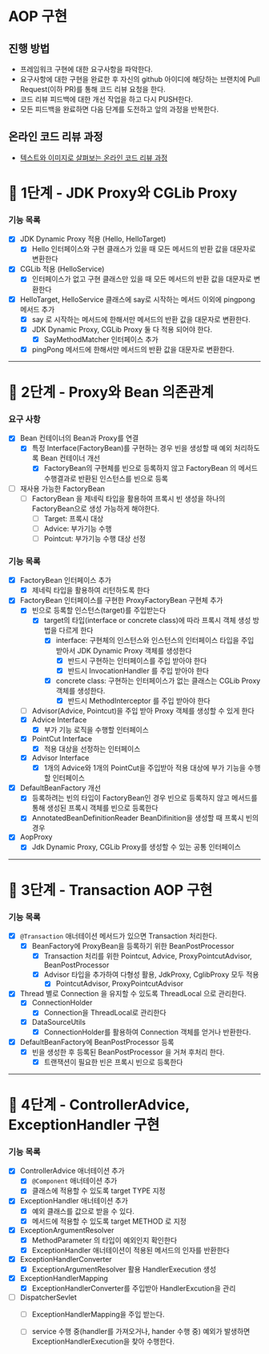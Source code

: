 # AOP 구현
## 진행 방법
* 프레임워크 구현에 대한 요구사항을 파악한다.
* 요구사항에 대한 구현을 완료한 후 자신의 github 아이디에 해당하는 브랜치에 Pull Request(이하 PR)를 통해 코드 리뷰 요청을 한다.
* 코드 리뷰 피드백에 대한 개선 작업을 하고 다시 PUSH한다.
* 모든 피드백을 완료하면 다음 단계를 도전하고 앞의 과정을 반복한다.

## 온라인 코드 리뷰 과정
* [텍스트와 이미지로 살펴보는 온라인 코드 리뷰 과정](https://github.com/next-step/nextstep-docs/tree/master/codereview)

# 🚀 1단계 - JDK Proxy와 CGLib Proxy

### 기능 목록
- [x] JDK Dynamic Proxy 적용 (Hello, HelloTarget)
  - [x] Hello 인터페이스와 구현 클래스가 있을 때 모든 메서드의 반환 값을 대문자로 변환한다
- [x] CGLib 적용 (HelloService)
  - [x] 인터페이스가 없고 구현 클래스만 있을 때 모든 메서드의 반환 값을 대문자로 변환한다
- [x] HelloTarget, HelloService 클래스에 say로 시작하는 메서드 이외에 pingpong 메서드 추가
  - [x] say 로 시작하는 메서드에 한해서만 메서드의 반환 값을 대문자로 변환한다.
  - [x] JDK Dynamic Proxy, CGLib Proxy 둘 다 적용 되어야 한다.
    - [x] SayMethodMatcher 인터페이스 추가
  - [x] pingPong 메서드에 한해서만 메서드의 반환 값을 대문자로 변환한다.

---

# 🚀 2단계 - Proxy와 Bean 의존관계

### 요구 사항
- [x] Bean 컨테이너의 Bean과 Proxy를 연결
  - [x] 특정 Interface(FactoryBean)를 구현하는 경우 빈을 생성할 때 예외 처리하도록 Bean 컨테이너 개선
    - [x] FactoryBean의 구현체를 빈으로 등록하지 않고 FactoryBean 의 메서드 수행결과로 반환된 인스턴스를 빈으로 등록
- [ ] 재사용 가능한 FactoryBean
  - [ ] FactoryBean 을 제네릭 타입을 활용하여 프록시 빈 생성을 하나의 FactoryBean으로 생성 가능하게 해야한다.
    - [ ] Target: 프록시 대상
    - [ ] Advice: 부가기능 수행
    - [ ] Pointcut: 부가기능 수행 대상 선정

### 기능 목록
- [x] FactoryBean 인터페이스 추가
  - [x] 제네릭 타입을 활용하여 리턴하도록 한다
- [x] FactoryBean 인터페이스를 구현한 ProxyFactoryBean 구현체 추가
  - [x] 빈으로 등록할 인스턴스(target)를 주입받는다
    - [x] target의 타입(interface or concrete class)에 따라 프록시 객체 생성 방법을 다르게 한다
      - [x] interface: 구현체의 인스턴스와 인스턴스의 인터페이스 타입을 주입 받아서 JDK Dynamic Proxy 객체를 생성한다
        - [x] 반드시 구현하는 인터페이스를 주입 받아야 한다
        - [x] 반드시 InvocationHandler 를 주입 받아야 한다
      - [x] concrete class: 구현하는 인터페이스가 없는 클래스는 CGLib Proxy 객체를 생성한다.
        - [x] 반드시 MethodInterceptor 를 주입 받아야 한다
  - [ ] Advisor(Advice, Pointcut)을 주입 받아 Proxy 객체를 생성할 수 있게 한다
  - [x] Advice Interface
    - [x] 부가 기능 로직을 수행할 인터페이스
  - [x] PointCut Interface
    - [x] 적용 대상을 선정하는 인터페이스
  - [x] Advisor Interface
    - [x] 1개의 Advice와 1개의 PointCut을 주입받아 적용 대상에 부가 기능을 수행할 인터페이스
- [x] DefaultBeanFactory 개선
  - [x] 등록하려는 빈의 타입이 FactoryBean인 경우 빈으로 등록하지 않고 메서드를 통해 생성된 프록시 객체를 빈으로 등록한다 
  - [x] AnnotatedBeanDefinitionReader BeanDifinition을 생성할 때 프록시 빈의 경우 
- [x] AopProxy
  - [x] Jdk Dynamic Proxy, CGLib Proxy를 생성할 수 있는 공통 인터페이스 

---

# 🚀 3단계 - Transaction AOP 구현

### 기능 목록
- [x] `@Transaction` 애너테이션 메서드가 있으면 Transaction 처리한다.
  - [x] BeanFactory에 ProxyBean을 등록하기 위한 BeanPostProcessor
    - [x] Transaction 처리를 위한 Pointcut, Advice, ProxyPointcutAdvisor, BeanPostProcessor
    - [x] Advisor 타입을 추가하여 다형성 활용, JdkProxy, CglibProxy 모두 적용
      - [x] PointcutAdvisor, ProxyPointcutAdvisor
- [x] Thread 별로 Connection 을 유지할 수 있도록 ThreadLocal 으로 관리한다.
  - [x] ConnectionHolder
    - [x] Connection을 ThreadLocal로 관리한다
  - [x] DataSourceUtils
    - [x] ConnectionHolder를 활용하여 Connection 객체를 얻거나 반환한다.
- [x] DefaultBeanFactory에 BeanPostProcessor 등록
  - [x] 빈을 생성한 후 등록된 BeanPostProcessor 을 거쳐 후처리 한다.
    - [x] 트랜잭션이 필요한 빈은 프록시 빈으로 등록한다

---

# 🚀 4단계 - ControllerAdvice, ExceptionHandler 구현

### 기능 목록
- [x] ControllerAdvice 애너테이션 추가 
  - [x] `@Component` 애너테이션 추가
  - [x] 클래스에 적용할 수 있도록 target TYPE 지정 
- [x] ExceptionHandler 애너테이션 추가
  - [x] 예외 클래스를 값으로 받을 수 있다.
  - [x] 메서드에 적용할 수 있도록 target METHOD 로 지정
- [x] ExceptionArgumentResolver
  - [x] MethodParameter 의 타입이 예외인지 확인한다
  - [x] ExceptionHandler 애너테이션이 적용된 메서드의 인자를 반환한다
- [x] ExceptionHandlerConverter
  - [x] ExceptionArgumentResolver 활용 HandlerExecution 생성
- [x] ExceptionHandlerMapping
  - [x] ExceptionHandlerConverter를 주입받아 HandlerExcution을 관리
- [ ] DispatcherSevlet
  - [ ] ExceptionHandlerMapping을 주입 받는다.
  - [ ] service 수행 중(handler를 가져오거나, hander 수행 중) 예외가 발생하면 ExceptionHandlerExecution을 찾아 수행한다. 


